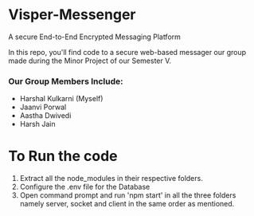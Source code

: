 # Visper-Messenger
 A secure End-to-End Encrypted Messaging Platform

In this repo, you'll find code to a secure web-based messager our group made during the Minor Project of our Semester V.

### Our Group Members Include:
* Harshal Kulkarni (Myself)
* Jaanvi Porwal
* Aastha Dwivedi
* Harsh Jain


# To Run the code
1. Extract all the node_modules in their respective folders.
2. Configure the .env file for the Database
3. Open command prompt and run 'npm start' in all the three folders namely server, socket and client in the same order as mentioned.
